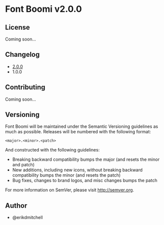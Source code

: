 # Font Boomi v2.0.0

## License

Coming soon...

## Changelog

- [2.0.0](https://github.com/erikdmitchell/font-boomi/pull/1)
- 1.0.0

## Contributing

Coming soon...

## Versioning

Font Boomi will be maintained under the Semantic Versioning guidelines as much as possible. Releases will be numbered with the following format:

`<major>.<minor>.<patch>`

And constructed with the following guidelines:

* Breaking backward compatibility bumps the major (and resets the minor and patch)
* New additions, including new icons, without breaking backward compatibility bumps the minor (and resets the patch)
* Bug fixes, changes to brand logos, and misc changes bumps the patch

For more information on SemVer, please visit http://semver.org.

## Author
- @erikdmitchell